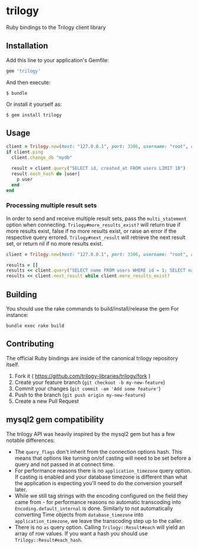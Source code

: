 # trilogy

Ruby bindings to the Trilogy client library

## Installation

Add this line to your application's Gemfile:

``` ruby
gem 'trilogy'
```

And then execute:

```
$ bundle
```

Or install it yourself as:

```
$ gem install trilogy
```

## Usage

``` ruby
client = Trilogy.new(host: "127.0.0.1", port: 3306, username: "root", read_timeout: 2)
if client.ping
  client.change_db "mydb"

  result = client.query("SELECT id, created_at FROM users LIMIT 10")
  result.each_hash do |user|
    p user
  end
end
```

### Processing multiple result sets

In order to send and receive multiple result sets, pass the `multi_statement` option when connecting.
`Trilogy#more_results_exist?` will return true if more results exist, false if no more results exist, or raise
an error if the respective query errored. `Trilogy#next_result` will retrieve the next result set, or return nil
if no more results exist.

``` ruby
client = Trilogy.new(host: "127.0.0.1", port: 3306, username: "root", read_timeout: 2, multi_statement: true)

results = []
results << client.query("SELECT name FROM users WHERE id = 1; SELECT name FROM users WHERE id = 2")
results << client.next_result while client.more_results_exist?
```

## Building
You should use the rake commands to build/install/release the gem
For instance:
```shell
bundle exec rake build
```

## Contributing

The official Ruby bindings are inside of the canonical trilogy repository itself.

1. Fork it ( https://github.com/trilogy-libraries/trilogy/fork )
2. Create your feature branch (`git checkout -b my-new-feature`)
3. Commit your changes (`git commit -am 'Add some feature'`)
4. Push to the branch (`git push origin my-new-feature`)
5. Create a new Pull Request

## mysql2 gem compatibility

The trilogy API was heavily inspired by the mysql2 gem but has a few notable
differences:

* The `query_flags` don't inherit from the connection options hash.
  This means that options like turning on/of casting will need to be set before
  a query and not passed in at connect time.
* For performance reasons there is no `application_timezone` query option. If
  casting is enabled and your database timezone is different than what the
  application is expecting you'll need to do the conversion yourself later.
* While we still tag strings with the encoding configured on the field they came
  from - for performance reasons no automatic transcoding into
  `Encoding.default_internal` is done. Similarly to not automatically converting
  Time objects from `database_timezone` into `application_timezone`, we leave
  the transcoding step up to the caller.
* There is no `as` query option. Calling `Trilogy::Result#each` will yield an array
  of row values. If you want a hash you should use `Trilogy::Result#each_hash`.
